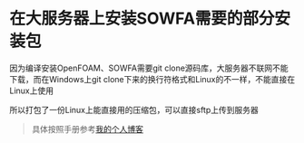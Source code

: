 # 在大服务器上安装SOWFA需要的部分安装包

因为编译安装OpenFOAM、SOWFA需要git clone源码库，大服务器不联网不能下载，而在Windows上git clone下来的换行符格式和Linux的不一样，不能直接在Linux上使用

所以打包了一份Linux上能直接用的压缩包，可以直接sftp上传到服务器

> 具体按照手册参考[我的个人博客](http://www.xfblog.cc/2023/10/31/SOWFA-on-cluster/)   

